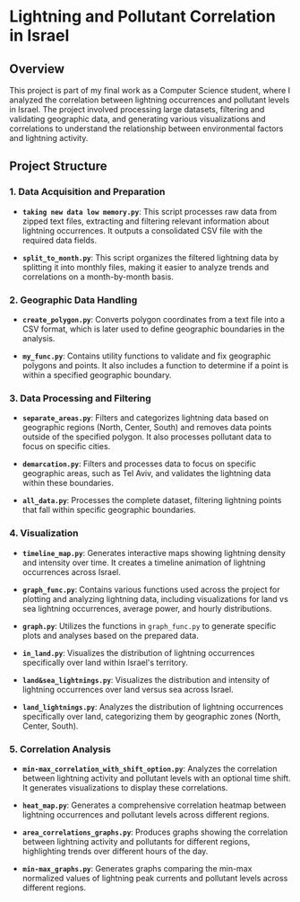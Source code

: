 
# Lightning and Pollutant Correlation in Israel

## Overview

This project is part of my final work as a Computer Science student, where I analyzed the correlation between lightning occurrences and pollutant levels in Israel. The project involved processing large datasets, filtering and validating geographic data, and generating various visualizations and correlations to understand the relationship between environmental factors and lightning activity.

## Project Structure

### 1. Data Acquisition and Preparation

- **`taking new data low memory.py`**: This script processes raw data from zipped text files, extracting and filtering relevant information about lightning occurrences. It outputs a consolidated CSV file with the required data fields.

- **`split_to_month.py`**: This script organizes the filtered lightning data by splitting it into monthly files, making it easier to analyze trends and correlations on a month-by-month basis.

### 2. Geographic Data Handling

- **`create_polygon.py`**: Converts polygon coordinates from a text file into a CSV format, which is later used to define geographic boundaries in the analysis.

- **`my_func.py`**: Contains utility functions to validate and fix geographic polygons and points. It also includes a function to determine if a point is within a specified geographic boundary.

### 3. Data Processing and Filtering

- **`separate_areas.py`**: Filters and categorizes lightning data based on geographic regions (North, Center, South) and removes data points outside of the specified polygon. It also processes pollutant data to focus on specific cities.

- **`demarcation.py`**: Filters and processes data to focus on specific geographic areas, such as Tel Aviv, and validates the lightning data within these boundaries.

- **`all_data.py`**: Processes the complete dataset, filtering lightning points that fall within specific geographic boundaries.

### 4. Visualization

- **`timeline_map.py`**: Generates interactive maps showing lightning density and intensity over time. It creates a timeline animation of lightning occurrences across Israel.

- **`graph_func.py`**: Contains various functions used across the project for plotting and analyzing lightning data, including visualizations for land vs sea lightning occurrences, average power, and hourly distributions.

- **`graph.py`**: Utilizes the functions in `graph_func.py` to generate specific plots and analyses based on the prepared data.

- **`in_land.py`**: Visualizes the distribution of lightning occurrences specifically over land within Israel's territory.

- **`land&sea_lightnings.py`**: Visualizes the distribution and intensity of lightning occurrences over land versus sea across Israel.

- **`land_lightnings.py`**: Analyzes the distribution of lightning occurrences specifically over land, categorizing them by geographic zones (North, Center, South).

### 5. Correlation Analysis

- **`min-max_correlation_with_shift_option.py`**: Analyzes the correlation between lightning activity and pollutant levels with an optional time shift. It generates visualizations to display these correlations.

- **`heat_map.py`**: Generates a comprehensive correlation heatmap between lightning occurrences and pollutant levels across different regions.

- **`area_correlations_graphs.py`**: Produces graphs showing the correlation between lightning activity and pollutants for different regions, highlighting trends over different hours of the day.

- **`min-max_graphs.py`**: Generates graphs comparing the min-max normalized values of lightning peak currents and pollutant levels across different regions.
